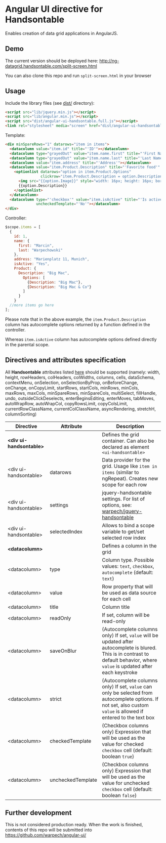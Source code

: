 # Angular UI directive for Handsontable

Enables creation of data grid applications in AngularJS.

## Demo

The current version should be deployed here: http://ng-datagrid.handsontable.com/split-screen.html

You can also clone this repo and run `split-screen.html` in your browser

## Usage

Include the library files (see [dist/](https://github.com/warpech/angular-ui-handsontable/tree/master/dist) directory):

```html
<script src="lib/jquery.min.js"></script>
<script src="lib/angular.min.js"></script>
<script src="dist/angular-ui-handsontable.full.js"></script>
<link rel="stylesheet" media="screen" href="dist/angular-ui-handsontable.full.css">
```

Template:

```html
<div minSpareRows="1" datarows="item in items">
  <datacolumn value="item.id" title="'ID'"></datacolumn>
  <datacolumn type="grayedOut" value="item.name.first" title="'First Name'" readOnly></datacolumn>
  <datacolumn type="grayedOut" value="item.name.last" title="'Last Name'" readOnly></datacolumn>
  <datacolumn value="item.address" title="'Address'"></datacolumn>
  <datacolumn value="item.Product.Description" title="'Favorite food'" type="'autocomplete'" live strict>
    <optionlist datarows="option in item.Product.Options"
                clickrow="item.Product.Description = option.Description">
      <img src="{{option.Image}}" style="width: 16px; height: 16px; border-width: 0">
      {{option.Description}}
    </optionlist>
  </datacolumn>
  <datacolumn type="'checkbox'" value="item.isActive" title="'Is active'" checkedTemplate="'Yes'"
              uncheckedTemplate="'No'"></datacolumn>
</div>
```

Controller:

```javascript
$scope.items = [
  {
    id: 1,
    name: {
      first: "Marcin",
      last: "Warpechowski"
    },
    address: "Marienplatz 11, Munich",
    isActive: "Yes",
    Product: {
      Description: "Big Mac",
	    Options: [
	      {Description: "Big Mac"},
	      {Description: "Big Mac & Co"}
	    ]
	  }
	}
  //more items go here
];
```

Please note that in the above example, the `item.Product.Description` column has autocomplete options returned by a function defined in the controller.

Whereas `item.isActive` column has autocomplete options defined directly in the parental scope.
  
## Directives and attributes specification

All **Handsontable** attributes listed [here](https://github.com/warpech/jquery-handsontable) should be supported (namely: width, height, rowHeaders, colHeaders, colWidths, columns, cells, dataSchema, contextMenu, onSelection, onSelectionByProp, onBeforeChange, onChange, onCopyLimit, startRows, startCols, minRows, minCols, maxRows, maxCols, minSpareRows, minSpareCols, multiSelect, fillHandle, undo, outsideClickDeselects, enterBeginsEditing, enterMoves, tabMoves, autoWrapRow, autoWrapCol, copyRowsLimit, copyColsLimit, currentRowClassName, currentColClassName, asyncRendering, stretchH, columnSorting)
  
 Directive                       | Attribute&nbsp;&nbsp;&nbsp; | Description
 --------------------------------|-----------------------------|-------------
 **&lt;div ui-handsontable&gt;** |                             | Defines the grid container. Can also be declared as element `<ui-handsontable>`
 &lt;div ui-handsontable&gt;     | datarows                    | Data provider for the grid. Usage like `item in items` (similar to ngRepeat). Creates new scope for each row
 &lt;div ui-handsontable&gt;     | settings                    | jquery-handsontable settings. For list of options, see: [warpech/jquery-handsontable](https://github.com/warpech/jquery-handsontable)
 &lt;div ui-handsontable&gt;     | selectedIndex               | Allows to bind a scope variable to get/set selected row index
 **&lt;datacolumn&gt;**          |                             | Defines a column in the grid
 &lt;datacolumn&gt;              | type                        | Column type. Possible values: `text`, `checkbox`, `autocomplete` (default: `text`)
 &lt;datacolumn&gt;              | value                       | Row property that will be used as data source for each cell
 &lt;datacolumn&gt;              | title                       | Column title
 &lt;datacolumn&gt;              | readOnly                    | If set, column will be read-only
 &lt;datacolumn&gt;              | saveOnBlur                  | (Autocomplete columns only) If set, `value` will be updated after autocomplete is blured. This is in contrast to default behavior, where `value` is updated after each keystroke
 &lt;datacolumn&gt;              | strict                      | (Autocomplete columns only) If set, `value` can only be selected from autocomplete options. If not set, also custom `value` is allowed if entered to the text box
 &lt;datacolumn&gt;              | checkedTemplate             | (Checkbox columns only) Expression that will be used as the value for checked `checkbox` cell (default: boolean `true`)
 &lt;datacolumn&gt;              | uncheckedTemplate           | (Checkbox columns only) Expression that will be used as the value for unchecked `checkbox` cell (default: boolean `false`)

## Further development

This is not considered production ready. When the work is finished, contents of this repo will be submitted into https://github.com/warpech/angular-ui/